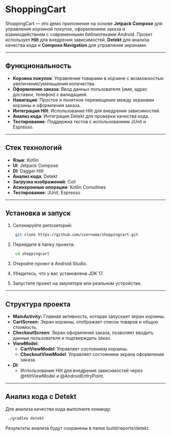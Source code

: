 # ShoppingCart

ShoppingCart — это демо приложение на основе **Jetpack Compose** для управления корзиной покупок, оформлением заказа и
взаимодействием с современными библиотеками Android. Проект использует **Hilt** для внедрения зависимостей, **Detekt**
для анализа качества кода и **Compose Navigation** для управления экранами.

---

## Функциональность

- **Корзина покупок**: Управление товарами в корзине с возможностью увеличения/уменьшения количества.
- **Оформление заказа**: Ввод данных пользователя (имя, адрес доставки, телефон) с валидацией.
- **Навигация**: Простое и понятное перемещение между экранами корзины и оформления заказа.
- **Интеграция Hilt**: Использование Hilt для внедрения зависимостей.
- **Анализ кода**: Интеграция Detekt для проверки качества кода.
- **Тестирование**: Поддержка тестов с использованием JUnit и Espresso.

---

## Стек технологий

- **Язык**: Kotlin
- **UI**: Jetpack Compose
- **DI**: Dagger Hilt
- **Анализ кода**: Detekt
- **Загрузка изображений**: Coil
- **Асинхронные операции**: Kotlin Coroutines
- **Тестирование**: JUnit, Espresso

---

## Установка и запуск

1. Склонируйте репозиторий:

   ```bash
    git clone https://github.com/username/shoppingcart.git
   ```
2. Перейдите в папку проекта:
   
   ```bash
    cd shoppingcart
   ```
3. Откройте проект в Android Studio.
4. Убедитесь, что у вас установлена JDK 17.
5. Запустите проект на эмуляторе или реальном устройстве.

---

## Структура проекта
- **MainActivity:** Главная активность, которая запускает экран корзины.
- **CartScreen:** Экран корзины, отображает список товаров и общую стоимость.
- **CheckoutScreen**: Экран оформления заказа, позволяет вводить данные пользователя и подтверждать заказ.
- **ViewModel**:
  - **CartViewModel**: Управляет состоянием корзины.
  - **CheckoutViewModel**: Управляет состоянием экрана оформления заказа.
- **DI**:
  - Использование Hilt для внедрения зависимостей через @HiltViewModel и @AndroidEntryPoint.

---

## Анализ кода с Detekt
Для анализа качества кода выполните команду:
   ```bash
    ./gradlew detekt
   ```
Результаты анализа будут сохранены в папке build/reports/detekt.